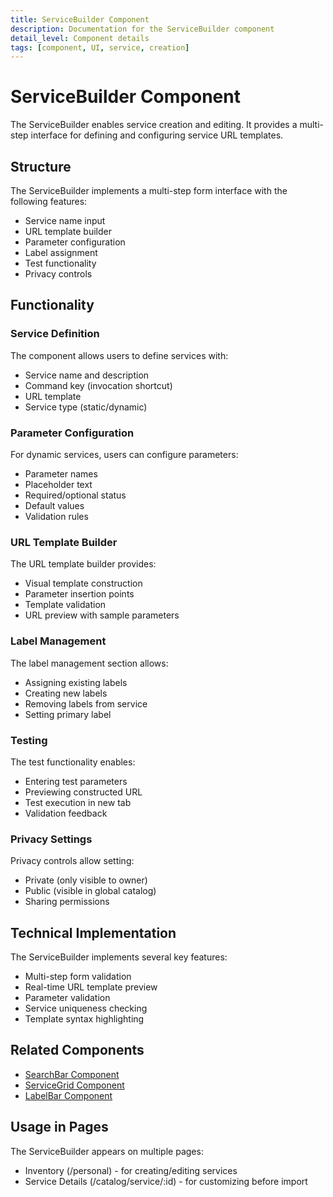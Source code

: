 ```yaml
---
title: ServiceBuilder Component
description: Documentation for the ServiceBuilder component
detail_level: Component details
tags: [component, UI, service, creation]
---
```


# ServiceBuilder Component

The ServiceBuilder enables service creation and editing. It provides a multi-step interface for defining and configuring service URL templates.

## Structure

The ServiceBuilder implements a multi-step form interface with the following features:

- Service name input
- URL template builder
- Parameter configuration
- Label assignment
- Test functionality
- Privacy controls

## Functionality

### Service Definition

The component allows users to define services with:

- Service name and description
- Command key (invocation shortcut)
- URL template
- Service type (static/dynamic)

### Parameter Configuration

For dynamic services, users can configure parameters:

- Parameter names
- Placeholder text
- Required/optional status
- Default values
- Validation rules

### URL Template Builder

The URL template builder provides:

- Visual template construction
- Parameter insertion points
- Template validation
- URL preview with sample parameters

### Label Management

The label management section allows:

- Assigning existing labels
- Creating new labels
- Removing labels from service
- Setting primary label

### Testing

The test functionality enables:

- Entering test parameters
- Previewing constructed URL
- Test execution in new tab
- Validation feedback

### Privacy Settings

Privacy controls allow setting:

- Private (only visible to owner)
- Public (visible in global catalog)
- Sharing permissions

## Technical Implementation

The ServiceBuilder implements several key features:

- Multi-step form validation
- Real-time URL template preview
- Parameter validation
- Service uniqueness checking
- Template syntax highlighting

## Related Components

- [SearchBar Component](SearchBar.md)
- [ServiceGrid Component](ServiceGrid.md)
- [LabelBar Component](LabelBar.md)

## Usage in Pages

The ServiceBuilder appears on multiple pages:

- Inventory (/personal) - for creating/editing services
- Service Details (/catalog/service/:id) - for customizing before import
